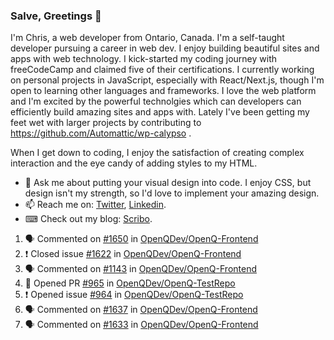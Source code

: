 ### Salve, Greetings 👋

I'm Chris, a web developer from Ontario, Canada. I'm a self-taught developer pursuing a career in web dev. I enjoy building beautiful sites and apps with web technology.
I kick-started my coding journey with freeCodeCamp and claimed five of their certifications.  I currently working on personal projects in JavaScript, especially with React/Next.js, though I'm open to learning other languages and frameworks. I love the web platform and I'm excited by the powerful technolgies which can developers can efficiently build amazing sites and apps with. Lately I've been getting my feet wet with larger projects by contributing to https://github.com/Automattic/wp-calypso .

When I get down to coding, I enjoy the satisfaction of creating complex interaction and the eye candy of adding styles to my HTML. 

- 💬 Ask me about putting your visual design into code. I enjoy CSS, but design isn't my strength, so I'd love to implement your amazing design.
- 📫 Reach me on: [Twitter](https://twitter.com/Christo28120856), [Linkedin](https://www.linkedin.com/in/christopher-stevers-07b9a5204/).
- ⌨ Check out my blog: [Scribo](https://christopherstevers.cf).
<!--
**Christopher-Stevers/Christopher-Stevers** is a ✨ _special_ ✨ repository because its `README.md` (this file) appears on your GitHub profile.

Here are some ideas to get you started:

- 🔭 I’m currently working on ...
- 🌱 I’m currently learning ...
- 👯 I’m looking to collaborate on ...
- 🤔 I’m looking for help with ...
- 😄 Pronouns: ...
- ⚡ Fun fact: ...
-->

<!--START_SECTION:activity-->
1. 🗣 Commented on [#1650](https://github.com/OpenQDev/OpenQ-Frontend/issues/1650) in [OpenQDev/OpenQ-Frontend](https://github.com/OpenQDev/OpenQ-Frontend)
2. ❗️ Closed issue [#1622](https://github.com/OpenQDev/OpenQ-Frontend/issues/1622) in [OpenQDev/OpenQ-Frontend](https://github.com/OpenQDev/OpenQ-Frontend)
3. 🗣 Commented on [#1143](https://github.com/OpenQDev/OpenQ-Frontend/issues/1143) in [OpenQDev/OpenQ-Frontend](https://github.com/OpenQDev/OpenQ-Frontend)
4. 💪 Opened PR [#965](https://github.com/OpenQDev/OpenQ-TestRepo/pull/965) in [OpenQDev/OpenQ-TestRepo](https://github.com/OpenQDev/OpenQ-TestRepo)
5. ❗️ Opened issue [#964](https://github.com/OpenQDev/OpenQ-TestRepo/issues/964) in [OpenQDev/OpenQ-TestRepo](https://github.com/OpenQDev/OpenQ-TestRepo)
6. 🗣 Commented on [#1637](https://github.com/OpenQDev/OpenQ-Frontend/issues/1637) in [OpenQDev/OpenQ-Frontend](https://github.com/OpenQDev/OpenQ-Frontend)
7. 🗣 Commented on [#1633](https://github.com/OpenQDev/OpenQ-Frontend/issues/1633) in [OpenQDev/OpenQ-Frontend](https://github.com/OpenQDev/OpenQ-Frontend)
<!--END_SECTION:activity-->

